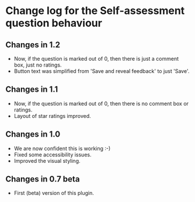 # Change log for the Self-assessment question behaviour

## Changes in 1.2

* Now, if the question is marked out of 0, then there is just a comment box, just no ratings.
* Button text was simplified from 'Save and reveal feedback' to just 'Save'.


## Changes in 1.1

* Now, if the question is marked out of 0, then there is no comment box or ratings.
* Layout of star ratings improved.


## Changes in 1.0

* We are now confident this is working :-)
* Fixed some accessibility issues.
* Improved the visual styling.


## Changes in 0.7 beta

* First (beta) version of this plugin.
